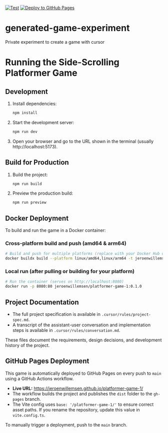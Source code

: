 [![Test](https://github.com/commjoen/generated-game-experiment/actions/workflows/test.yml/badge.svg)](https://github.com/commjoen/generated-game-experiment/actions/workflows/test.yml)
[![Deploy to GitHub Pages](https://github.com/commjoen/generated-game-experiment/actions/workflows/deploy.yml/badge.svg)](https://github.com/commjoen/generated-game-experiment/actions/workflows/deploy.yml)

# generated-game-experiment
Private experiment to create a game with cursor

# Running the Side-Scrolling Platformer Game

## Development

1. Install dependencies:
   ```sh
   npm install
   ```
2. Start the development server:
   ```sh
   npm run dev
   ```
3. Open your browser and go to the URL shown in the terminal (usually http://localhost:5173).

## Build for Production

1. Build the project:
   ```sh
   npm run build
   ```
2. Preview the production build:
   ```sh
   npm run preview
   ```

## Docker Deployment

To build and run the game in a Docker container:

### Cross-platform build and push (amd64 & arm64)

```sh
# Build and push for multiple platforms (replace with your Docker Hub username/image)
docker buildx build --platform linux/amd64,linux/arm64 -t jeroenwillemsen/platformer-game-1:0.1.0 --loadgi .
```

### Local run (after pulling or building for your platform)

```sh
# Run the container (serves on http://localhost:8080)
docker run -p 8080:80 jeroenwillemsen/platformer-game-1:0.1.0
```

## Project Documentation

- The full project specification is available in `.cursor/rules/project-spec.md`.
- A transcript of the assistant-user conversation and implementation steps is available in `.cursor/rules/conversation.md`.

These files document the requirements, design decisions, and development history of the project.

## GitHub Pages Deployment

This game is automatically deployed to GitHub Pages on every push to `main` using a GitHub Actions workflow.

- **Live URL:** https://jeroenwillemsen.github.io/platformer-game-1/
- The workflow builds the project and publishes the `dist` folder to the `gh-pages` branch.
- The Vite config uses `base: '/platformer-game-1/'` to ensure correct asset paths. If you rename the repository, update this value in `vite.config.ts`.

To manually trigger a deployment, push to the `main` branch.
